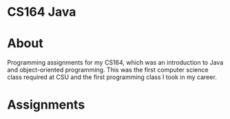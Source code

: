 # CS164 Java
# About
Programming assignments for my CS164, which was an introduction to Java and object-oriented programming. This was the first computer science class required at CSU and the first programming class I took in my career.

# Assignments
